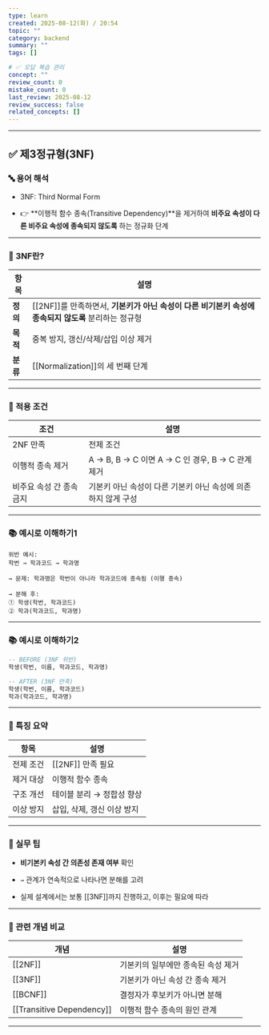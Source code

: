 ```yaml
---
type: learn
created: 2025-08-12(화) / 20:54
topic: ""
category: backend
summary: ""
tags: []

# ✅ 오답 복습 관리
concept: ""
review_count: 0
mistake_count: 0
last_review: 2025-08-12
review_success: false
related_concepts: []
---
```

---

## ✅ 제3정규형(3NF)

### 🔤 용어 해석

- 3NF: Third Normal Form
    
- 👉 **이행적 함수 종속(Transitive Dependency)**을 제거하여 **비주요 속성이 다른 비주요 속성에 종속되지 않도록** 하는 정규화 단계
    

---

### 🧩 3NF란?

|항목|설명|
|---|---|
|**정의**|[[2NF]]를 만족하면서, **기본키가 아닌 속성이 다른 비기본키 속성에 종속되지 않도록** 분리하는 정규형|
|**목적**|중복 방지, 갱신/삭제/삽입 이상 제거|
|**분류**|[[Normalization]]의 세 번째 단계|

---

### 🧱 적용 조건

|조건|설명|
|---|---|
|2NF 만족|전제 조건|
|이행적 종속 제거|A → B, B → C 이면 A → C 인 경우, B → C 관계 제거|
|비주요 속성 간 종속 금지|기본키 아닌 속성이 다른 기본키 아닌 속성에 의존하지 않게 구성|

---

### 📚 예시로 이해하기1

```plaintext
위반 예시:
학번 → 학과코드 → 학과명

→ 문제: 학과명은 학번이 아니라 학과코드에 종속됨 (이행 종속)

→ 분해 후:
① 학생(학번, 학과코드)
② 학과(학과코드, 학과명)
```

---

### 📚 예시로 이해하기2

```sql
-- BEFORE (3NF 위반)
학생(학번, 이름, 학과코드, 학과명)

-- AFTER (3NF 만족)
학생(학번, 이름, 학과코드)
학과(학과코드, 학과명)
```

---

### 🧠 특징 요약

|항목|설명|
|---|---|
|전제 조건|[[2NF]] 만족 필요|
|제거 대상|이행적 함수 종속|
|구조 개선|테이블 분리 → 정합성 향상|
|이상 방지|삽입, 삭제, 갱신 이상 방지|

---

### 🎯 실무 팁

- **비기본키 속성 간 의존성 존재 여부** 확인
    
- `→` 관계가 연속적으로 나타나면 분해를 고려
    
- 실제 설계에서는 보통 [[3NF]]까지 진행하고, 이후는 필요에 따라
    

---

### 🧩 관련 개념 비교

|개념|설명|
|---|---|
|[[2NF]]|기본키의 일부에만 종속된 속성 제거|
|[[3NF]]|기본키가 아닌 속성 간 종속 제거|
|[[BCNF]]|결정자가 후보키가 아니면 분해|
|[[Transitive Dependency]]|이행적 함수 종속의 원인 관계|

---